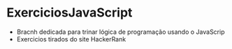 # ExerciciosJavaScript
- Bracnh dedicada para trinar lógica de programação usando o JavaScrip
- Exercicios tirados do site HackerRank